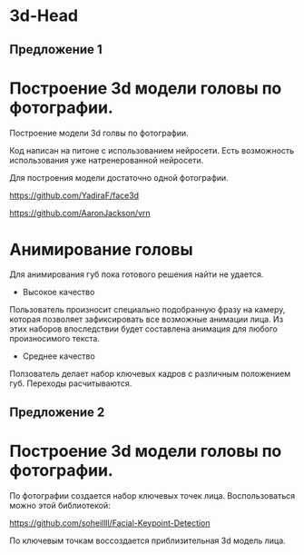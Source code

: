 # 3d-Head

## Предложение 1

# Построение 3d модели головы по фотографии.

Построение модели 3d голвы по фотографии.

Код написан на питоне с использованием нейросети. Есть возможность использования уже натренерованной нейросети.

Для построения модели достаточно одной фотографии.

https://github.com/YadiraF/face3d

https://github.com/AaronJackson/vrn

# Анимирование головы

Для анимирования губ пока готового решения найти не удается.

* Высокое качество

Пользователь произносит специально подобранную фразу на камеру, которая позволяет зафиксировать все возможные анимации лица.
Из этих наборов впоследствии будет составлена анимация для любого произносимого текста.

* Среднее качество

Ползователь делает набор ключевых кадров с различным положением губ. Переходы расчитываются.

## Предложение 2

# Построение 3d модели головы по фотографии.

По фотографии создается набор ключевых точек лица. Воспользоваться можно этой библиотекой:

https://github.com/soheillll/Facial-Keypoint-Detection

По ключевым точкам воссоздается приблизительная 3d модель лица.
